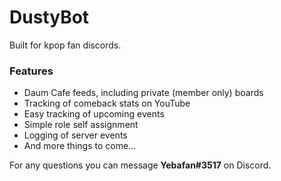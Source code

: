 # DustyBot

Built for kpop fan discords. 

### Features
- Daum Cafe feeds, including private (member only) boards
- Tracking of comeback stats on YouTube
- Easy tracking of upcoming events
- Simple role self assignment
- Logging of server events
- And more things to come...

For any questions you can message **Yebafan#3517** on Discord.
